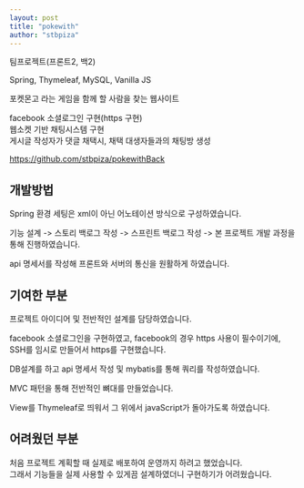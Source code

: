 ```yaml
---
layout: post
title: "pokewith"
author: "stbpiza"
---
```



팀프로젝트(프론트2, 백2)   

Spring, Thymeleaf, MySQL, Vanilla JS

포켓몬고 라는 게임을 함께 할 사람을 찾는 웹사이트   

facebook 소셜로그인 구현(https 구현)   
웹소켓 기반 채팅시스템 구현   
게시글 작성자가 댓글 채택시, 채택 대생자들과의 채팅방 생성   

<a href="https://github.com/stbpiza/pokewithBack">https://github.com/stbpiza/pokewithBack</a>   

## 개발방법

Spring 환경 세팅은 xml이 아닌 어노테이션 방식으로 구성하였습니다.   
   
기능 설계 -> 스토리 백로그 작성 -> 스프린트 백로그 작성 -> 본 프로젝트 개발 과정을 통해 진행하였습니다.   
   
api 명세서를 작성해 프론트와 서버의 통신을 원활하게 하였습니다.   

## 기여한 부분

프로젝트 아이디어 및 전반적인 설계를 담당하였습니다.   

facebook 소셜로그인을 구현하였고, facebook의 경우 https 사용이 필수이기에,   
SSH를 임시로 만들어서 https를 구현했습니다.   

DB설계를 하고 api 명세서 작성 및 mybatis를 통해 쿼리를 작성하였습니다.   

MVC 패턴을 통해 전반적인 뼈대를 만들었습니다. 

View를 Thymeleaf로 띄워서 그 위에서 javaScript가 돌아가도록 하였습니다.

## 어려웠던 부분

처음 프로젝트 계획할 때 실제로 배포하여 운영까지 하려고 했었습니다.   
그래서 기능들을 실제 사용할 수 있게끔 설계하였더니 구현하기가 어려웠습니다.   

